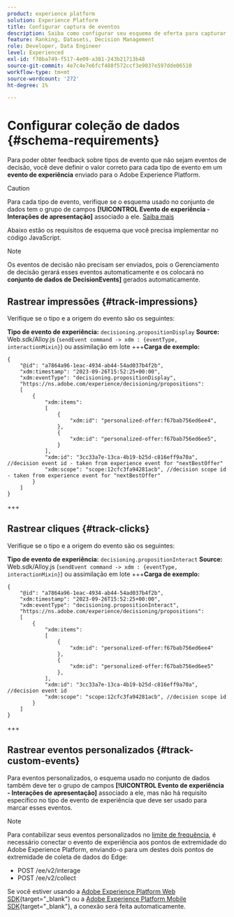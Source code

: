 ```yaml
---
product: experience platform
solution: Experience Platform
title: Configurar captura de eventos
description: Saiba como configurar seu esquema de oferta para capturar eventos
feature: Ranking, Datasets, Decision Management
role: Developer, Data Engineer
level: Experienced
exl-id: f70ba749-f517-4e09-a381-243b21713b48
source-git-commit: 4e7c4e7e6fcf488f572ccf3e9037e597dde06510
workflow-type: tm+mt
source-wordcount: '272'
ht-degree: 1%

---
```


# Configurar coleção de dados {#schema-requirements}

Para poder obter feedback sobre tipos de evento que não sejam eventos de decisão, você deve definir o valor correto para cada tipo de evento em um **evento de experiência** enviado para o Adobe Experience Platform.

>[!CAUTION]
>
>Para cada tipo de evento, verifique se o esquema usado no conjunto de dados tem o grupo de campos **[!UICONTROL Evento de experiência - Interações de apresentação]** associado a ele. [Saiba mais](create-dataset.md)

Abaixo estão os requisitos de esquema que você precisa implementar no código JavaScript.

>[!NOTE]
>
>Os eventos de decisão não precisam ser enviados, pois o Gerenciamento de decisão gerará esses eventos automaticamente e os colocará no **conjunto de dados <!--to check--> de DecisionEvents&rbrack;** gerados automaticamente.

## Rastrear impressões {#track-impressions}

Verifique se o tipo e a origem do evento são os seguintes:

**Tipo de evento de experiência:** `decisioning.propositionDisplay`
**Source:** Web.sdk/Alloy.js (`sendEvent command -> xdm : {eventType, interactionMixin}`) ou assimilação em lote
+++**Carga de exemplo:**

```
{
    "@id": "a7864a96-1eac-4934-ab44-54ad037b4f2b",
    "xdm:timestamp": "2023-09-26T15:52:25+00:00",
    "xdm:eventType": "decisioning.propositionDisplay",
    "https://ns.adobe.com/experience/decisioning/propositions":
    [
        {
            "xdm:items":
            [
                {
                    "xdm:id": "personalized-offer:f67bab756ed6ee4",
                },
                {
                    "xdm:id": "personalized-offer:f67bab756ed6ee5",
                }
            ],
            "xdm:id": "3cc33a7e-13ca-4b19-b25d-c816eff9a70a", //decision event id - taken from experience event for "nextBestOffer"
            "xdm:scope": "scope:12cfc3fa94281acb", //decision scope id - taken from experience event for "nextBestOffer"
        }
    ]
}
```

+++

## Rastrear cliques {#track-clicks}

Verifique se o tipo e a origem do evento são os seguintes:

**Tipo de evento de experiência:** `decisioning.propositionInteract`
**Source:** Web.sdk/Alloy.js (`sendEvent command -> xdm : {eventType, interactionMixin}`) ou assimilação em lote
+++**Carga de exemplo:**

```
{
    "@id": "a7864a96-1eac-4934-ab44-54ad037b4f2b",
    "xdm:timestamp": "2023-09-26T15:52:25+00:00",
    "xdm:eventType": "decisioning.propositionInteract",
    "https://ns.adobe.com/experience/decisioning/propositions":
    [
        {
            "xdm:items":
            [
                {
                    "xdm:id": "personalized-offer:f67bab756ed6ee4"
                },
                {
                    "xdm:id": "personalized-offer:f67bab756ed6ee5"
                },
            ],
            "xdm:id": "3cc33a7e-13ca-4b19-b25d-c816eff9a70a", //decision event id
            "xdm:scope": "scope:12cfc3fa94281acb", //decision scope id
        }
    ]
}
```

+++

## Rastrear eventos personalizados {#track-custom-events}

Para eventos personalizados, o esquema usado no conjunto de dados também deve ter o grupo de campos **[!UICONTROL Evento de experiência - Interações de apresentação]** associado a ele, mas não há requisito específico no tipo de evento de experiência que deve ser usado para marcar esses eventos.

>[!NOTE]
>
>Para contabilizar seus eventos personalizados no [limite de frequência](../offer-library/add-constraints.md#capping), é necessário conectar o evento de experiência aos pontos de extremidade do Adobe Experience Platform, enviando-o para um destes dois pontos de extremidade de coleta de dados do Edge:
>
>* POST /ee/v2/interage
>* POST /ee/v2/collect
>
>Se você estiver usando a [Adobe Experience Platform Web SDK](https://experienceleague.adobe.com/docs/experience-platform/edge/home.html){target="_blank"} ou a [Adobe Experience Platform Mobile SDK](https://experienceleague.adobe.com/docs/platform-learn/data-collection/mobile-sdk/overview.html){target="_blank"}, a conexão será feita automaticamente.
